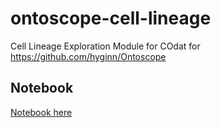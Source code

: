 # ontoscope-cell-lineage
Cell Lineage Exploration Module for COdat for https://github.com/hyginn/Ontoscope

## Notebook

[Notebook here](https://github.com/thejmazz/ontoscope-cell-lineage/blob/master/notebook.md)
